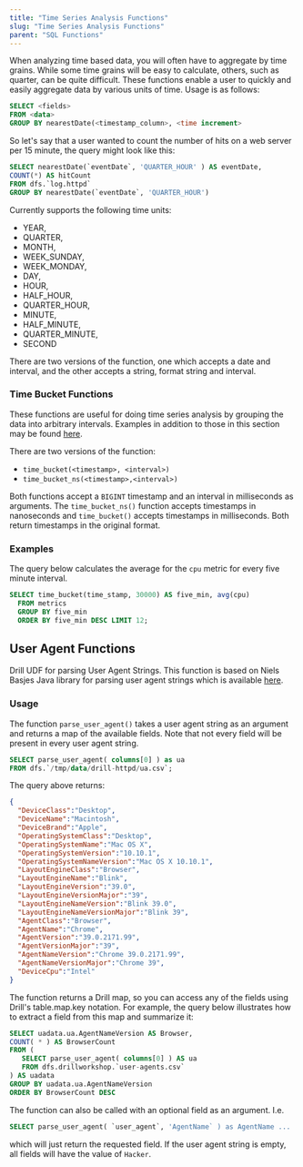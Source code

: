 ```yaml
---
title: "Time Series Analysis Functions"
slug: "Time Series Analysis Functions"
parent: "SQL Functions"
---
```

<!-- TODO: when were these introduced?

**Introduced in release:** 1.14.
-->

When analyzing time based data, you will often have to aggregate by time grains.  While some time grains will be easy to calculate, others, such as quarter, can be quite difficult.  These functions enable a user to quickly and easily aggregate data by various units of time.  Usage is as follows:

```sql
SELECT <fields>
FROM <data>
GROUP BY nearestDate(<timestamp_column>, <time increment>
```

So let's say that a user wanted to count the number of hits on a web server per 15 minute, the query might look like this:

```sql
SELECT nearestDate(`eventDate`, 'QUARTER_HOUR' ) AS eventDate,
COUNT(*) AS hitCount
FROM dfs.`log.httpd`
GROUP BY nearestDate(`eventDate`, 'QUARTER_HOUR')
```
Currently supports the following time units:
 * YEAR,
 * QUARTER,
 * MONTH,
 * WEEK_SUNDAY,
 * WEEK_MONDAY,
 * DAY,
 * HOUR,
 * HALF_HOUR,
 * QUARTER_HOUR,
 * MINUTE,
 * HALF_MINUTE,
 * QUARTER_MINUTE,
 * SECOND

There are two versions of the function, one which accepts a date and interval, and the other accepts a string, format string and interval.

### Time Bucket Functions

These functions are useful for doing time series analysis by grouping the data into arbitrary intervals.  Examples in addition to those in this section may be found [here](https://blog.timescale.com/blog/simplified-time-series-analytics-using-the-time_bucket-function/). 

There are two versions of the function:
* `time_bucket(<timestamp>, <interval>)`
* `time_bucket_ns(<timestamp>,<interval>)`

Both functions accept a `BIGINT` timestamp and an interval in milliseconds as arguments. The `time_bucket_ns()` function accepts timestamps in nanoseconds and `time_bucket()` accepts timestamps in milliseconds.  Both return timestamps in the original format.

### Examples

The query below calculates the average for the `cpu` metric for every five minute interval.

```sql
SELECT time_bucket(time_stamp, 30000) AS five_min, avg(cpu)
  FROM metrics
  GROUP BY five_min
  ORDER BY five_min DESC LIMIT 12;
```

## User Agent Functions

Drill UDF for parsing User Agent Strings.  This function is based on Niels Basjes Java library for parsing user agent strings which is available [here](https://github.com/nielsbasjes/yauaa).

### Usage

The function `parse_user_agent()` takes a user agent string as an argument and returns a map of the available fields. Note that not every field will be present in every user agent string. 

```sql
SELECT parse_user_agent( columns[0] ) as ua 
FROM dfs.`/tmp/data/drill-httpd/ua.csv`;
```

The query above returns:

```json
{
  "DeviceClass":"Desktop",
  "DeviceName":"Macintosh",
  "DeviceBrand":"Apple",
  "OperatingSystemClass":"Desktop",
  "OperatingSystemName":"Mac OS X",
  "OperatingSystemVersion":"10.10.1",
  "OperatingSystemNameVersion":"Mac OS X 10.10.1",
  "LayoutEngineClass":"Browser",
  "LayoutEngineName":"Blink",
  "LayoutEngineVersion":"39.0",
  "LayoutEngineVersionMajor":"39",
  "LayoutEngineNameVersion":"Blink 39.0",
  "LayoutEngineNameVersionMajor":"Blink 39",
  "AgentClass":"Browser",
  "AgentName":"Chrome",
  "AgentVersion":"39.0.2171.99",
  "AgentVersionMajor":"39",
  "AgentNameVersion":"Chrome 39.0.2171.99",
  "AgentNameVersionMajor":"Chrome 39",
  "DeviceCpu":"Intel"
}
```

The function returns a Drill map, so you can access any of the fields using Drill's table.map.key notation. For example, the query below illustrates how to extract a field from this map and summarize it:

```sql
SELECT uadata.ua.AgentNameVersion AS Browser,
COUNT( * ) AS BrowserCount
FROM (
   SELECT parse_user_agent( columns[0] ) AS ua
   FROM dfs.drillworkshop.`user-agents.csv`
) AS uadata
GROUP BY uadata.ua.AgentNameVersion
ORDER BY BrowserCount DESC
```

The function can also be called with an optional field as an argument. I.e.

```sql
SELECT parse_user_agent( `user_agent`, 'AgentName` ) as AgentName ...
```

which will just return the requested field. If the user agent string is empty, all fields will have the value of `Hacker`.  


